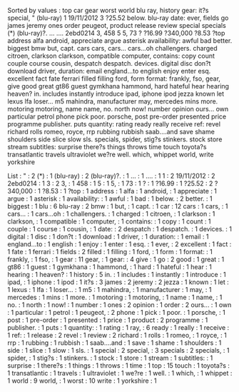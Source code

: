 Sorted by values :
top car gear worst world blu ray, history gear: it?s special, " (blu-ray) 1 19/11/2012 3 ?25.52 below. blu-ray date: ever, fields go james jeremy ones order peugeot, product release review special specials (*) (blu-ray)?. ... .... 2ebd0214 3, 458 5 5, 73 ? ?16.99 ?340,000 ?8.53 ?top address alfa android, appreciate argue asterisk availability: awful bad better. biggest bmw but, capt. cars cars, cars... cars...oh challengers. charged citroen, clarkson clarkson, compatible computer, contains: copy count couple course cousin, despatch despatch. devices. digital disc don?t download driver, duration: email england...to english enjoy enter esq. excellent fact fate ferrari filled filling ford, form format: frankly, fso, gear, give good great gt86 guest gymkhana hammond, hard hateful hear hearing heaven? in. includes instantly introduce ipad, iphone ipod jezza known let lexus lfa loser... m5 mahindra, manufacturer may, mercedes mins more. motoring motoring, name name, no. north now! number opinion ours... own particular petrol phone pick poor. porsche, post pre-order presented price programme publisher. puts quantity: rating ready really receive ref: revel richard rolls romeo, royce, rrp rubbing rubbish saab....and save shame shoulders side slice slow sls. specials, spider, stig?s stinkers. stock store stream subtitles: surprise there?s things throws time touch toyota?s transatlantic travels ultraviolet we?re well. which, whippet world, write yorkshire 

List :
" : 2
(*) : 1
(blu-ray) : 2
(blu-ray)?. : 1
... : 1
.... : 1
1 : 2
19/11/2012 : 2
2ebd0214 : 1
3 : 2
3, : 1
458 : 1
5 : 1
5, : 1
73 : 1
? : 1
?16.99 : 1
?25.52 : 2
?340,000 : 1
?8.53 : 1
?top : 1
address : 1
alfa : 1
android, : 1
appreciate : 1
argue : 1
asterisk : 1
availability: : 1
awful : 1
bad : 1
below. : 2
better. : 1
biggest : 1
blu : 6
blu-ray : 2
bmw : 1
but, : 1
capt. : 1
car : 12
cars : 1
cars, : 1
cars... : 1
cars...oh : 1
challengers. : 1
charged : 1
citroen, : 1
clarkson : 1
clarkson, : 1
compatible : 1
computer, : 1
contains: : 1
copy : 1
count : 1
couple : 1
course : 1
cousin, : 1
date: : 2
despatch : 1
despatch. : 1
devices. : 1
digital : 1
disc : 1
don?t : 1
download : 1
driver, : 1
duration: : 1
email : 1
england...to : 1
english : 1
enjoy : 1
enter : 1
esq. : 1
ever, : 2
excellent : 1
fact : 1
fate : 1
ferrari : 1
fields : 2
filled : 1
filling : 1
ford, : 1
form : 1
format: : 1
frankly, : 1
fso, : 1
gear : 11
gear, : 1
gear: : 4
give : 1
go : 2
good : 1
great : 1
gt86 : 1
guest : 1
gymkhana : 1
hammond, : 1
hard : 1
hateful : 1
hear : 1
hearing : 1
heaven? : 1
history : 5
in. : 1
includes : 1
instantly : 1
introduce : 1
ipad, : 1
iphone : 1
ipod : 1
it?s : 3
james : 2
jeremy : 2
jezza : 1
known : 1
let : 1
lexus : 1
lfa : 1
loser... : 1
m5 : 1
mahindra, : 1
manufacturer : 1
may, : 1
mercedes : 1
mins : 1
more. : 1
motoring : 1
motoring, : 1
name : 1
name, : 1
no. : 1
north : 1
now! : 1
number : 1
ones : 2
opinion : 1
order : 2
ours... : 1
own : 1
particular : 1
petrol : 1
peugeot, : 2
phone : 1
pick : 1
poor. : 1
porsche, : 1
post : 1
pre-order : 1
presented : 1
price : 1
product : 2
programme : 1
publisher. : 1
puts : 1
quantity: : 1
rating : 1
ray, : 6
ready : 1
really : 1
receive : 1
ref: : 1
release : 2
revel : 1
review : 2
richard : 1
rolls : 1
romeo, : 1
royce, : 1
rrp : 1
rubbing : 1
rubbish : 1
saab....and : 1
save : 1
shame : 1
shoulders : 1
side : 1
slice : 1
slow : 1
sls. : 1
special : 2
special, : 3
specials : 2
specials, : 1
spider, : 1
stig?s : 1
stinkers. : 1
stock : 1
store : 1
stream : 1
subtitles: : 1
surprise : 1
there?s : 1
things : 1
throws : 1
time : 1
top : 15
touch : 1
toyota?s : 1
transatlantic : 1
travels : 1
ultraviolet : 1
we?re : 1
well. : 1
which, : 1
whippet : 1
world : 9
world, : 1
worst : 10
write : 1
yorkshire : 1
